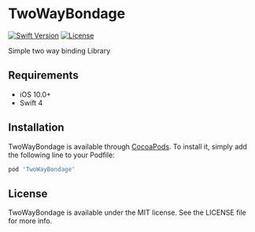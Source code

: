 
# TwoWayBondage

[![Swift Version][swift-image]][swift-url] [![License][license-image]][license-url]

Simple two way binding Library 

## Requirements
- iOS 10.0+
- Swift 4

## Installation

TwoWayBondage is available through [CocoaPods](https://cocoapods.org). To install
it, simply add the following line to your Podfile:

```ruby
pod 'TwoWayBondage'
```

## License

TwoWayBondage is available under the MIT license. See the LICENSE file for more info.

[swift-image]:https://img.shields.io/badge/swift-5-green.svg
[swift-url]: https://swift.org/
[license-image]: https://img.shields.io/badge/License-MIT-blue.svg
[license-url]: LICENSE

